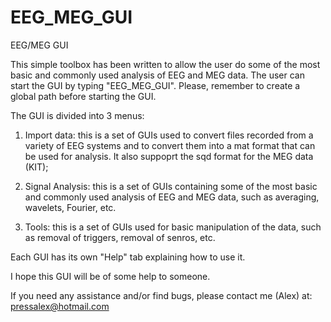 # EEG_MEG_GUI
EEG/MEG GUI

This simple toolbox has been written to allow the user do some of the most basic and commonly used analysis of EEG and MEG data. The user can start the GUI by typing "EEG_MEG_GUI". Please, remember to create a global path before starting the GUI. 

The GUI is divided into 3 menus:

1) Import data: this is a set of GUIs used to convert files recorded from a variety of EEG systems and to convert them into a mat format that can be used for analysis. It also suppoprt the sqd format for the MEG data (KIT);

2) Signal Analysis: this is a set of GUIs containing some of the most basic and commonly used analysis of EEG and MEG data, such as averaging, wavelets, Fourier, etc.

3) Tools: this is a set of GUIs used for basic manipulation of the data, such as removal of triggers, removal of senros, etc.

Each GUI has its own "Help" tab explaining how to use it. 

I hope this GUI will be of some help to someone.

If you need any assistance and/or find bugs, please contact me (Alex) at: pressalex@hotmail.com
